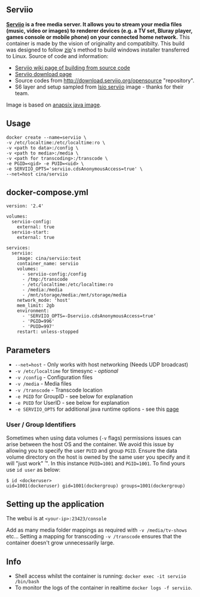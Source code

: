 [appurl]: http://serviio.org/
[hub]: https://hub.docker.com/r/cina/serviio/
[ffmpeg]: https://hub.docker.com/r/jrottenberg/ffmpeg/
[lsio]: https://hub.docker.com/r/lsiocommunity/serviio/
## Serviio
**[Serviio][appurl] is a free media server. It allows you to stream your media files (music, video or images) to renderer devices (e.g. a TV set, Bluray player, games console or mobile phone) on your connected home network.**
This container is made by the vision of originality and compatibilty. This build was designed to follow [zip](http://forum.serviio.org/memberlist.php?mode=viewprofile&u=2&sid=47fff9ad505fde0bc0295130098c9a57)'s method to build windows installer transferred to Linux.
Source of code and information:
- [Serviio wiki page of building from source code](http://wiki.serviio.org/doku.php?id=build_ffmpeg_linux) 
- [Serviio download page](http://www.serviio.org/download)
- Source codes from http://download.serviio.org/opensource "repository".
- S6 layer and setup sampled from [lsio serviio][lsio] image - thanks for their team.

Image is based on [anapsix java image](https://hub.docker.com/r/anapsix/alpine-java).
## Usage
    docker create --name=serviio \
    -v /etc/localtime:/etc/localtime:ro \
    -v <path to data>:/config \
    -v <path to media>:/media \
    -v <path for transcoding>:/transcode \
    -e PGID=<gid> -e PUID=<uid> \
    -e SERVIIO_OPTS='serviio.cdsAnonymousAccess=true' \
    --net=host cina/serviio
## docker-compose.yml
    version: '2.4'
    
    volumes:
      serviio-config: 
        external: true
      serviio-start:
        external: true
    
    services:
      serviio:
        image: cina/serviio:test
        container_name: serviio
        volumes:
          - serviio-config:/config 
          - /tmp:/transcode 
          - /etc/localtime:/etc/localtime:ro 
          - /media:/media 
          - /mnt/storage/media:/mnt/storage/media 
        network_mode: 'host'
        mem_limit: 2gb
        environment:
          - 'SERVIIO_OPTS=-Dserviio.cdsAnonymousAccess=true'
          - 'PGID=996' 
          - 'PUID=997' 
        restart: unless-stopped
## Parameters
* `--net=host` - Only works with host networking (Needs UDP broadcast)
* `-v /etc/localtime` for timesync - *optional*
* `-v /config` - Configuration files
* `-v /media` - Media files
* `-v /transcode` - Transcode location
* `-e PGID` for GroupID - see below for explanation
* `-e PUID` for UserID - see below for explanation
* `-e SERVIIO_OPTS` for additional java runtime options - see this [page](http://www.serviio.org/component/content/article/10-uncategorised/43-supported-system-properties)
### User / Group Identifiers

Sometimes when using data volumes (`-v` flags) permissions issues can arise between the host OS and the container. We avoid this issue by allowing you to specify the user `PUID` and group `PGID`. Ensure the data volume directory on the host is owned by the same user you specify and it will "just work" ™.
In this instance `PUID=1001` and `PGID=1001`. To find yours use `id user` as below:

    $ id <dockeruser>
    uid=1001(dockeruser) gid=1001(dockergroup) groups=1001(dockergroup)

## Setting up the application

The webui is at `<your-ip>:23423/console` 

Add as many media folder mappings as required with `-v /media/tv-shows` etc... 
Setting a mapping for transcoding `-v /transcode`  ensures that the container doesn't grow unnecessarily large.

## Info

- Shell access whilst the container is running: `docker exec -it serviio /bin/bash`
- To monitor the logs of the container in realtime `docker logs -f serviio`.




